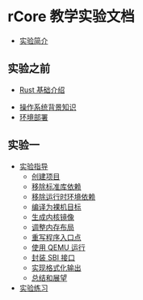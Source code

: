 # rCore 教学实验文档

* [实验简介](README.md)

## 实验之前
<!-- TODO -->
* [Rust 基础介绍](docs/pre-lab/rust.md) 
<!-- TODO -->
* [操作系统背景知识](docs/pre-lab/os.md)
* [环境部署](docs/pre-lab/env.md)

## 实验一
* [实验指导](docs/lab-1/guide/intro.md)
  * [创建项目](docs/lab-1/guide/part-1.md)
  * [移除标准库依赖](docs/lab-1/guide/part-2.md)
  * [移除运行时环境依赖](docs/lab-1/guide/part-3.md)
  * [编译为裸机目标](docs/lab-1/guide/part-4.md)
  * [生成内核镜像](docs/lab-1/guide/part-5.md)
  * [调整内存布局](docs/lab-1/guide/part-6.md)
  * [重写程序入口点](docs/lab-1/guide/part-7.md)
  * [使用 QEMU 运行](docs/lab-1/guide/part-8.md)
  * [封装 SBI 接口](docs/lab-1/guide/part-9.md)
  * [实现格式化输出](docs/lab-1/guide/part-10.md)
  * [总结和展望](docs/lab-1/guide/summary.md)
* [实验练习](docs/lab-1/exercise/intro.md)